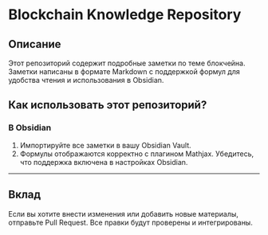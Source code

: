 # Blockchain Knowledge Repository

## Описание

Этот репозиторий содержит подробные заметки по теме блокчейна. Заметки написаны в формате Markdown с поддержкой формул для удобства чтения и использования в Obsidian.


## Как использовать этот репозиторий?

### В Obsidian

1. Импортируйте все заметки в вашу Obsidian Vault.
2. Формулы отображаются корректно с плагином Mathjax. Убедитесь, что поддержка включена в настройках Obsidian.

---

## Вклад

Если вы хотите внести изменения или добавить новые материалы, отправьте Pull Request. Все правки будут проверены и интегрированы.
